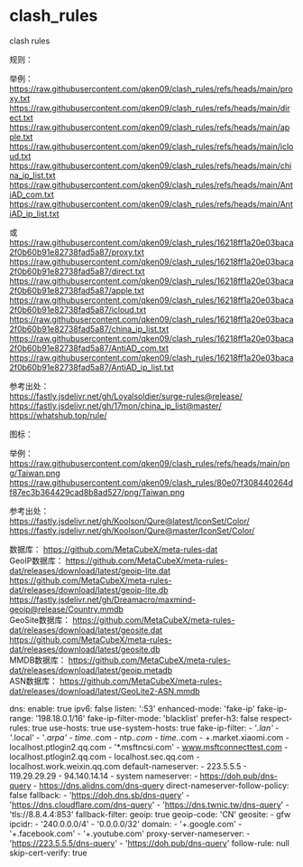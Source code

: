 # clash_rules
clash rules


规则：  
  
举例：  
https://raw.githubusercontent.com/qken09/clash_rules/refs/heads/main/proxy.txt
https://raw.githubusercontent.com/qken09/clash_rules/refs/heads/main/direct.txt
https://raw.githubusercontent.com/qken09/clash_rules/refs/heads/main/apple.txt
https://raw.githubusercontent.com/qken09/clash_rules/refs/heads/main/icloud.txt
https://raw.githubusercontent.com/qken09/clash_rules/refs/heads/main/china_ip_list.txt
https://raw.githubusercontent.com/qken09/clash_rules/refs/heads/main/AntiAD_com.txt
https://raw.githubusercontent.com/qken09/clash_rules/refs/heads/main/AntiAD_ip_list.txt
  
或  
https://raw.githubusercontent.com/qken09/clash_rules/16218ff1a20e03baca2f0b60b91e82738fad5a87/proxy.txt
https://raw.githubusercontent.com/qken09/clash_rules/16218ff1a20e03baca2f0b60b91e82738fad5a87/direct.txt
https://raw.githubusercontent.com/qken09/clash_rules/16218ff1a20e03baca2f0b60b91e82738fad5a87/apple.txt
https://raw.githubusercontent.com/qken09/clash_rules/16218ff1a20e03baca2f0b60b91e82738fad5a87/icloud.txt
https://raw.githubusercontent.com/qken09/clash_rules/16218ff1a20e03baca2f0b60b91e82738fad5a87/china_ip_list.txt
https://raw.githubusercontent.com/qken09/clash_rules/16218ff1a20e03baca2f0b60b91e82738fad5a87/AntiAD_com.txt
https://raw.githubusercontent.com/qken09/clash_rules/16218ff1a20e03baca2f0b60b91e82738fad5a87/AntiAD_ip_list.txt
  
参考出处：  
https://fastly.jsdelivr.net/gh/Loyalsoldier/surge-rules@release/  
https://fastly.jsdelivr.net/gh/17mon/china_ip_list@master/  
https://whatshub.top/rule/  

  
图标：  
  
举例：  
https://raw.githubusercontent.com/qken09/clash_rules/refs/heads/main/png/Taiwan.png    
https://raw.githubusercontent.com/qken09/clash_rules/80e07f308440264df87ec3b364429cad8b8ad527/png/Taiwan.png
  
参考出处：  
https://fastly.jsdelivr.net/gh/Koolson/Qure@latest/IconSet/Color/  
https://fastly.jsdelivr.net/gh/Koolson/Qure@master/IconSet/Color/

数据库：  https://github.com/MetaCubeX/meta-rules-dat  
GeoIP数据库：  https://github.com/MetaCubeX/meta-rules-dat/releases/download/latest/geoip-lite.dat  
https://github.com/MetaCubeX/meta-rules-dat/releases/download/latest/geoip-lite.db  
https://fastly.jsdelivr.net/gh/Dreamacro/maxmind-geoip@release/Country.mmdb  
GeoSite数据库：  https://github.com/MetaCubeX/meta-rules-dat/releases/download/latest/geosite.dat  
https://github.com/MetaCubeX/meta-rules-dat/releases/download/latest/geosite.db  
MMDB数据库：  https://github.com/MetaCubeX/meta-rules-dat/releases/download/latest/geoip.metadb  
ASN数据库：  https://github.com/MetaCubeX/meta-rules-dat/releases/download/latest/GeoLite2-ASN.mmdb  

dns:
  enable: true
  ipv6: false
  listen: ':53'
  enhanced-mode: 'fake-ip'
  fake-ip-range: '198.18.0.1/16'
  fake-ip-filter-mode: 'blacklist'
  prefer-h3: false
  respect-rules: true
  use-hosts: true
  use-system-hosts: true
  fake-ip-filter:
    - '*.lan'
    - '*.local'
    - '*.arpa'
    - time.*.com
    - ntp.*.com
    - time.*.com
    - +.market.xiaomi.com
    - localhost.ptlogin2.qq.com
    - '*.msftncsi.com'
    - www.msftconnecttest.com
    - localhost.ptlogin2.qq.com
    - localhost.sec.qq.com
    - localhost.work.weixin.qq.com
  default-nameserver:
    - 223.5.5.5
    - 119.29.29.29
    - 94.140.14.14
    - system
  nameserver:
    - https://doh.pub/dns-query
    - https://dns.alidns.com/dns-query
  direct-nameserver-follow-policy: false
  fallback:
    - 'https://doh.dns.sb/dns-query'
    - 'https://dns.cloudflare.com/dns-query'
    - 'https://dns.twnic.tw/dns-query'
    - 'tls://8.8.4.4:853'
  fallback-filter:
    geoip: true
    geoip-code: 'CN'
    geosite: 
      - gfw
    ipcidr:
      - '240.0.0.0/4'
      - '0.0.0.0/32'
    domain:
      - '+.google.com'
      - '+.facebook.com'
      - '+.youtube.com'
  proxy-server-nameserver:
    - 'https://223.5.5.5/dns-query'
    - 'https://doh.pub/dns-query'
  follow-rule: null
  skip-cert-verify: true

